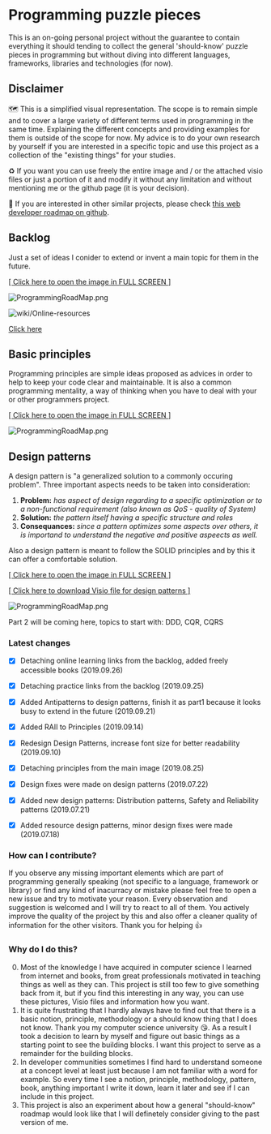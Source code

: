 # Programming puzzle pieces

This is an on-going personal project without the guarantee to contain everything it should tending to collect the general 'should-know' puzzle pieces in programming but without diving into different languages, frameworks, libraries and technologies (for now).

## Disclaimer
:world_map: This is a simplified visual representation. The scope is to remain simple and to cover a large variety of different terms used in programming in the same time. Explaining the different concepts and providing examples for them is outside of the scope for now. My advice is to do your own research by yourself if you are interested in a specific topic and use this project as a collection of the "existing things" for your studies.

:recycle: If you want you can use freely the entire image and / or the attached visio files or just a portion of it and modify it without any limitation and without mentioning me or the github page (it is your decision).

:pushpin: If you are interested in other similar projects, please check [this web developer roadmap on github](https://github.com/kamranahmedse/developer-roadmap).

## Backlog

Just a set of ideas I conider to extend or invent a main topic for them in the future.

[[ Click here to open the image in FULL SCREEN ]](https://raw.githubusercontent.com/CyberDani/personal-roadmap/master/ProgrammingRoadMap.png)

![ProgrammingRoadMap.png](ProgrammingRoadMap.png)


![wiki/Online-resources](topics/onlineResources.png)

[Click here](wiki/Online-resources)

## Basic principles

Programming principles are simple ideas proposed as advices in order to help to keep your code clear and maintainable. It is also a common programming mentality, a way of thinking when you have to deal with your or other programmers project.

[[ Click here to open the image in FULL SCREEN ]](https://raw.githubusercontent.com/CyberDani/personal-roadmap/master/Principles.png)

![ProgrammingRoadMap.png](Principles.png)

## Design patterns

A design pattern is "a generalized solution to a commonly occuring problem". Three important aspects needs to be taken into consideration: 
1. **Problem:** _has aspect of design regarding to a specific optimization or to a non-functional requirement (also known as QoS - quality of System)_
2. **Solution:** _the pattern itself having a specific structure and roles_
3. **Consequances:** _since a pattern optimizes some aspects over others, it is importand to understand the negative and positive aspeects as well._

Also a design pattern is meant to follow the SOLID principles and by this it can offer a comfortable solution.


[[ Click here to open the image in FULL SCREEN ]](https://raw.githubusercontent.com/CyberDani/personal-roadmap/master/DesignPatterns.png)

[[ Click here to download Visio file for design patterns ]](https://github.com/CyberDani/personal-roadmap/blob/master/patterns.vsdx)

![ProgrammingRoadMap.png](DesignPatterns.png)

Part 2 will be coming here, topics to start with: DDD, CQR, CQRS

### Latest changes

- [x] Detaching online learning links from the backlog, added freely accessible books (2019.09.26)
- [x] Detaching practice links from the backlog (2019.09.25)
- [x] Added Antipatterns to design patterns, finish it as part1 because it looks busy to extend in the future (2019.09.21)
- [x] Added RAII to Principles (2019.09.14)
- [x] Redesign Design Patterns, increase font size for better readability (2019.09.10)
- [x] Detaching principles from the main image (2019.08.25)
- [x] Design fixes were made on design patterns (2019.07.22)
- [x] Added new design patterns: Distribution patterns, Safety and Reliability patterns (2019.07.21)
- [x] Added resource design patterns, minor design fixes were made (2019.07.18)


### How can I contribute?
If you observe any missing important elements which are part of programming generally speaking (not specific to a language, framework or library) or find any kind of inacurracy or mistake please feel free to open a new issue and try to motivate your reason. Every observation and suggestion is welcomed and I will try to react to all of them. You actively improve the quality of the project by this and also offer a cleaner quality of information for the other visitors. Thank you for helping :+1:

### Why do I do this?
0. Most of the knowledge I have acquired in computer science I learned from internet and books, from great professionals motivated in teaching things as well as they can. This project is still too few to give something back from it, but if you find this interesting in any way, you can use these pictures, Visio files and information how you want.
1. It is quite frustrating that I hardly always have to find out that there is a basic notion, principle, methodology or a should know thing that I does not know. Thank you my computer science university :kissing_heart:. As a result I took a decision to learn by myself and figure out basic things as a starting point to see the building blocks. I want this project to serve as a remainder for the building blocks.
2. In developer communities sometimes I find hard to understand someone at a concept level at least just because I am not familiar with a word for example. So every time I see a notion, principle, methodology, pattern, book, anything important I write it down, learn it later and see if I can include in this project.
3. This project is also an experiment about how a general "should-know" roadmap would look like that I will definetely consider giving to the past version of me.
